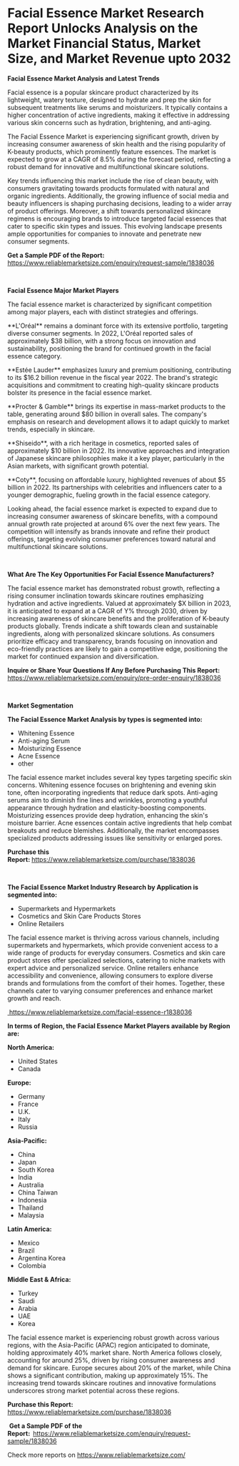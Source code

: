 <p><h1>Facial Essence Market Research Report Unlocks Analysis on the Market Financial Status, Market Size, and Market Revenue upto 2032</h1></p><p><strong>Facial Essence Market Analysis and Latest Trends</strong></p>
<p><p>Facial essence is a popular skincare product characterized by its lightweight, watery texture, designed to hydrate and prep the skin for subsequent treatments like serums and moisturizers. It typically contains a higher concentration of active ingredients, making it effective in addressing various skin concerns such as hydration, brightening, and anti-aging.</p><p>The Facial Essence Market is experiencing significant growth, driven by increasing consumer awareness of skin health and the rising popularity of K-beauty products, which prominently feature essences. The market is expected to grow at a CAGR of 8.5% during the forecast period, reflecting a robust demand for innovative and multifunctional skincare solutions. </p><p>Key trends influencing this market include the rise of clean beauty, with consumers gravitating towards products formulated with natural and organic ingredients. Additionally, the growing influence of social media and beauty influencers is shaping purchasing decisions, leading to a wider array of product offerings. Moreover, a shift towards personalized skincare regimens is encouraging brands to introduce targeted facial essences that cater to specific skin types and issues. This evolving landscape presents ample opportunities for companies to innovate and penetrate new consumer segments.</p></p>
<p><strong>Get a Sample PDF of the Report:&nbsp;</strong> <a href="https://www.reliablemarketsize.com/enquiry/request-sample/1838036?utm_campaign=2042&utm_medium=2&utm_source=Github&utm_content=ia&utm_term=06022025&utm_id=facial-essence">https://www.reliablemarketsize.com/enquiry/request-sample/1838036</a></p>
<p>&nbsp;</p>
<p><strong>Facial Essence Major Market Players</strong></p>
<p><p>The facial essence market is characterized by significant competition among major players, each with distinct strategies and offerings. </p><p>**L'Oréal** remains a dominant force with its extensive portfolio, targeting diverse consumer segments. In 2022, L'Oréal reported sales of approximately $38 billion, with a strong focus on innovation and sustainability, positioning the brand for continued growth in the facial essence category.</p><p>**Estée Lauder** emphasizes luxury and premium positioning, contributing to its $16.2 billion revenue in the fiscal year 2022. The brand's strategic acquisitions and commitment to creating high-quality skincare products bolster its presence in the facial essence market.</p><p>**Procter & Gamble** brings its expertise in mass-market products to the table, generating around $80 billion in overall sales. The company's emphasis on research and development allows it to adapt quickly to market trends, especially in skincare.</p><p>**Shiseido**, with a rich heritage in cosmetics, reported sales of approximately $10 billion in 2022. Its innovative approaches and integration of Japanese skincare philosophies make it a key player, particularly in the Asian markets, with significant growth potential.</p><p>**Coty**, focusing on affordable luxury, highlighted revenues of about $5 billion in 2022. Its partnerships with celebrities and influencers cater to a younger demographic, fueling growth in the facial essence category.</p><p>Looking ahead, the facial essence market is expected to expand due to increasing consumer awareness of skincare benefits, with a compound annual growth rate projected at around 6% over the next few years. The competition will intensify as brands innovate and refine their product offerings, targeting evolving consumer preferences toward natural and multifunctional skincare solutions.</p></p>
<p>&nbsp;</p>
<p><strong>What Are The Key Opportunities For Facial Essence Manufacturers?</strong></p>
<p><p>The facial essence market has demonstrated robust growth, reflecting a rising consumer inclination towards skincare routines emphasizing hydration and active ingredients. Valued at approximately $X billion in 2023, it is anticipated to expand at a CAGR of Y% through 2030, driven by increasing awareness of skincare benefits and the proliferation of K-beauty products globally. Trends indicate a shift towards clean and sustainable ingredients, along with personalized skincare solutions. As consumers prioritize efficacy and transparency, brands focusing on innovation and eco-friendly practices are likely to gain a competitive edge, positioning the market for continued expansion and diversification.</p></p>
<p><strong>Inquire or Share Your Questions If Any Before Purchasing This Report:</strong> <a href="https://www.reliablemarketsize.com/enquiry/pre-order-enquiry/1838036?utm_campaign=2042&utm_medium=2&utm_source=Github&utm_content=ia&utm_term=06022025&utm_id=facial-essence">https://www.reliablemarketsize.com/enquiry/pre-order-enquiry/1838036</a></p>
<p>&nbsp;</p>
<p><strong>Market Segmentation</strong></p>
<p><strong>The Facial Essence Market Analysis by types is segmented into:</strong></p>
<p><ul><li>Whitening Essence</li><li>Anti-aging Serum</li><li>Moisturizing Essence</li><li>Acne Essence</li><li>other</li></ul></p>
<p><p>The facial essence market includes several key types targeting specific skin concerns. Whitening essence focuses on brightening and evening skin tone, often incorporating ingredients that reduce dark spots. Anti-aging serums aim to diminish fine lines and wrinkles, promoting a youthful appearance through hydration and elasticity-boosting components. Moisturizing essences provide deep hydration, enhancing the skin's moisture barrier. Acne essences contain active ingredients that help combat breakouts and reduce blemishes. Additionally, the market encompasses specialized products addressing issues like sensitivity or enlarged pores.</p></p>
<p><strong>Purchase this Report:&nbsp;</strong><a href="https://www.reliablemarketsize.com/purchase/1838036?utm_campaign=2042&utm_medium=2&utm_source=Github&utm_content=ia&utm_term=06022025&utm_id=facial-essence">https://www.reliablemarketsize.com/purchase/1838036</a></p>
<p>&nbsp;</p>
<p><strong>The Facial Essence Market Industry Research by Application is segmented into:</strong></p>
<p><ul><li>Supermarkets and Hypermarkets</li><li>Cosmetics and Skin Care Products Stores</li><li>Online Retailers</li></ul></p>
<p><p>The facial essence market is thriving across various channels, including supermarkets and hypermarkets, which provide convenient access to a wide range of products for everyday consumers. Cosmetics and skin care product stores offer specialized selections, catering to niche markets with expert advice and personalized service. Online retailers enhance accessibility and convenience, allowing consumers to explore diverse brands and formulations from the comfort of their homes. Together, these channels cater to varying consumer preferences and enhance market growth and reach.</p></p>
<p><a href="https://www.reliablemarketsize.com/facial-essence-r1838036?utm_campaign=2042&utm_medium=2&utm_source=Github&utm_content=ia&utm_term=06022025&utm_id=facial-essence">&nbsp;https://www.reliablemarketsize.com/facial-essence-r1838036</a></p>
<p><strong>In terms of Region, the Facial Essence Market Players available by Region are:</strong></p>
<p>
    <p> <strong> North America: </strong>
        <ul>
            <li>United States</li>
            <li>Canada</li>
        </ul>
        </p> 
    <p> <strong> Europe: </strong>
        <ul>
            <li>Germany</li>
            <li>France</li>
            <li>U.K.</li>
            <li>Italy</li>
            <li>Russia</li>
        </ul>
        </p> 
    <p> <strong> Asia-Pacific: </strong>
        <ul>
            <li>China</li>
            <li>Japan</li>
            <li>South Korea</li>
            <li>India</li>
            <li>Australia</li>
            <li>China Taiwan</li>
            <li>Indonesia</li>
            <li>Thailand</li>
            <li>Malaysia</li>
        </ul>
        </p> 
    <p> <strong> Latin America: </strong>
        <ul>
            <li>Mexico</li>
            <li>Brazil</li>
            <li>Argentina Korea</li>
            <li>Colombia</li>
        </ul>
        </p> 
    <p> <strong> Middle East & Africa: </strong>
        <ul>
            <li>Turkey</li>
            <li>Saudi</li>
            <li>Arabia</li>
            <li>UAE</li>
            <li>Korea</li>
        </ul>
    </p>
    </p>
<p><p>The facial essence market is experiencing robust growth across various regions, with the Asia-Pacific (APAC) region anticipated to dominate, holding approximately 40% market share. North America follows closely, accounting for around 25%, driven by rising consumer awareness and demand for skincare. Europe secures about 20% of the market, while China shows a significant contribution, making up approximately 15%. The increasing trend towards skincare routines and innovative formulations underscores strong market potential across these regions.</p></p>
<p><strong>Purchase this Report: </strong><a href="https://www.reliablemarketsize.com/purchase/1838036?utm_campaign=2042&utm_medium=2&utm_source=Github&utm_content=ia&utm_term=06022025&utm_id=facial-essence">https://www.reliablemarketsize.com/purchase/1838036</a></p>
<p>&nbsp;<strong>Get a Sample PDF of the Report:&nbsp;&nbsp;</strong><a href="https://www.reliablemarketsize.com/enquiry/request-sample/1838036?utm_campaign=2042&utm_medium=2&utm_source=Github&utm_content=ia&utm_term=06022025&utm_id=facial-essence">https://www.reliablemarketsize.com/enquiry/request-sample/1838036</a></p>
<p><strong></strong></p>
<p>Check more reports on <a href="https://www.reliablemarketsize.com/?utm_campaign=2042&utm_medium=2&utm_source=Github&utm_content=ia&utm_term=06022025&utm_id=facial-essence">https://www.reliablemarketsize.com/</a></p>